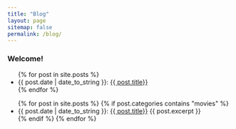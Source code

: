 ```yaml
---
title: "Blog"
layout: page
sitemap: false
permalink: /blog/
---
```


### Welcome!

<ul>
  {% for post in site.posts %}
    <li>
      {{ post.date | date_to_string }}: <a href="{{ post.url }}">{{ post.title}}</a>
    </li>
  {% endfor %}
</ul>

<!-- {% for tag in site.tags %}

  <h3>{{ tag[0] }}</h3>
  <ul>
    {% for post in tag[1] %}
      <li><a href="{{ post.url }}">{{ post.title }}</a></li>
    {% endfor %}
  </ul>
{% endfor %} -->

<!-- {% for category in site.categories %}

  <h3>{{ category[0] }}</h3>
  <ul>
    {% for post in category[1] %}
      <li><a href="{{ post.url }}">{{ post.title }}</a></li>
    {% endfor %}
  </ul>
{% endfor %} -->

<ul>
    {% for post in site.posts %}
        {% if post.categories contains "movies" %}
            <li> 
                {{ post.date | date_to_string }}: <a href="{{ post.url }}">{{ post.title}}</a>
                {{ post.excerpt }}
            </li>
        {% endif %}
    {% endfor %}
</ul>
